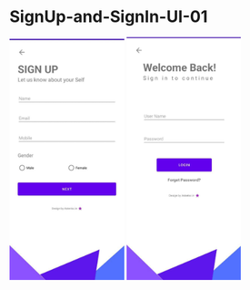 # SignUp-and-SignIn-UI-01


<div float="left">
    <img src="ss1.jpeg" style="width:40%">
    <img src="ss2.jpeg" style="width:40%">
</div>



</body>
</html>
